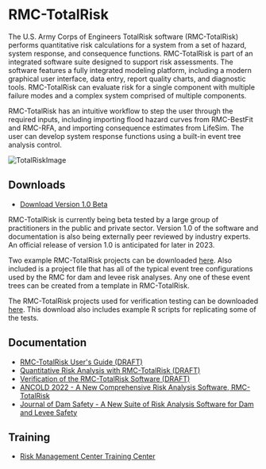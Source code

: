 # RMC-TotalRisk
The U.S. Army Corps of Engineers TotalRisk software (RMC-TotalRisk) performs quantitative risk calculations for a system from a set of hazard, system response, and consequence functions. RMC-TotalRisk is part of an integrated software suite designed to support risk assessments. The software features a fully integrated modeling platform, including a modern graphical user interface, data entry, report quality charts, and diagnostic tools. RMC-TotalRisk can evaluate risk for a single component with multiple failure modes and a complex system comprised of multiple components. 

RMC-TotalRisk has an intuitive workflow to step the user through the required inputs, including importing flood hazard curves from RMC-BestFit and RMC-RFA, and importing consequence estimates from LifeSim. The user can develop system response functions using a built-in event tree analysis control. 

![TotalRiskImage](https://user-images.githubusercontent.com/123974306/234911340-fa753eda-8796-46e5-8602-09685c002d92.png)

## Downloads
* [Download Version 1.0 Beta](https://github.com/USACE-RMC/RMC-TotalRisk/blob/3a0235a860ed7b0688196f2a90986cdb8b98b32c/RMC-TotalRisk_Beta_6-15-23.zip)

RMC-TotalRisk is currently being beta tested by a large group of practitioners in the public and private sector. Version 1.0 of the software and documentation is also being externally peer reviewed by industry experts. An official release of version 1.0 is anticipated for later in 2023. 

Two example RMC-TotalRisk projects can be downloaded [here](https://github.com/USACE-RMC/RMC-TotalRisk/blob/1c471ad71a0ee32569c982a00b6405cfd127c70f/Example%20Projects.zip). Also included is a project file that has all of the typical event tree configurations used by the RMC for dam and levee risk analyses. Any one of these event trees can be created from a template in RMC-TotalRisk.

The RMC-TotalRisk projects used for verification testing can be downloaded [here](https://github.com/USACE-RMC/RMC-TotalRisk/blob/421a276268ace4e1b8e61c8502324f9866fe6af9/Verification%20Projects.zip). This download also includes example R scripts for replicating some of the tests.  

## Documentation
* [RMC-TotalRisk User's Guide (DRAFT)](https://github.com/USACE-RMC/RMC-TotalRisk/files/11762136/RMC-TR-2023-XX.-.RMC-TotalRisk.User.s.Guide.-.04-24-23.pdf)
* [Quantitative Risk Analysis with RMC-TotalRisk (DRAFT)](https://github.com/USACE-RMC/RMC-TotalRisk/files/11762137/RMC-TR-2023-XX.-.Quantitative.Risk.Analysis.with.RMC-TotalRisk.-.06-14-23.pdf)
* [Verification of the RMC-TotalRisk Software (DRAFT)](https://github.com/USACE-RMC/RMC-TotalRisk/files/11762490/RMC-TR-2023-XX.-.Verification.of.the.RMC-TotalRisk.Software.-.06-15-23.pdf)
* [ANCOLD 2022 - A New Comprehensive Risk Analysis Software, RMC-TotalRisk](https://github.com/USACE-RMC/RMC-TotalRisk/files/11240679/ANCOLD-2022_RMC-TotalRisk_Smith_and_Fields_Final.pdf)
* [Journal of Dam Safety - A New Suite of Risk Analysis Software for Dam and Levee Safety](https://github.com/USACE-RMC/RMC-TotalRisk/files/11240680/18.3_Smith_NewSuiteRiskAnalysis.pdf)

## Training
* [Risk Management Center Training Center](https://www.rmc.usace.army.mil/Training/)
